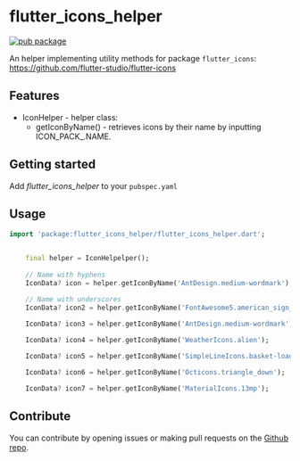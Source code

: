 # flutter_icons_helper

[![pub package](https://img.shields.io/pub/v/flutter_icons.svg)](https://pub.dartlang.org/packages/flutter_icons_helper)

An helper implementing utility methods for package `flutter_icons`: https://github.com/flutter-studio/flutter-icons

## Features

- IconHelper - helper class:
  - getIconByName() - retrieves icons by their name by inputting ICON_PACK_.NAME.

## Getting started

Add *flutter_icons_helper* to your `pubspec.yaml`

## Usage

```dart
import 'package:flutter_icons_helper/flutter_icons_helper.dart';


    final helper = IconHelpelper();
    
    // Name with hyphens
    IconData? icon = helper.getIconByName('AntDesign.medium-wordmark');

    // Name with underscores
    IconData? icon2 = helper.getIconByName('FontAwesome5.american_sign_language_interpreting');

    IconData? icon3 = helper.getIconByName('AntDesign.medium-wordmark');
    
    IconData? icon4 = helper.getIconByName('WeatherIcons.alien');

    IconData? icon5 = helper.getIconByName('SimpleLineIcons.basket-loaded');

    IconData? icon6 = helper.getIconByName('Octicons.triangle_down');

    IconData? icon7 = helper.getIconByName('MaterialIcons.13mp');
```

## Contribute

You can contribute by opening issues or making pull requests on the [Github repo](https://github.com/S0NN1/flutter_icons_helper).

